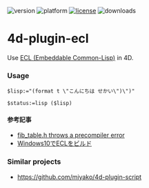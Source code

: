 ![version](https://img.shields.io/badge/version-18%2B-EB8E5F)
![platform](https://img.shields.io/static/v1?label=platform&message=mac-intel%20|%20mac-arm%20|%20win-64&color=blue)
[![license](https://img.shields.io/github/license/miyako/4d-plugin-ecl)](LICENSE)
![downloads](https://img.shields.io/github/downloads/miyako/4d-plugin-ecl/total)

# 4d-plugin-ecl
Use [ECL (Embeddable Common-Lisp)](https://common-lisp.net/project/ecl/main.html) in 4D.

### Usage

```4d
$lisp:="(format t \"こんにちは せかい\")\")"

$status:=lisp ($lisp)
```

#### 参考記事

* [fib_table.h throws a precompiler error](https://gitlab.com/embeddable-common-lisp/ecl/-/issues/213)
* [Windows10でECLをビルド](https://qiita.com/NOEU/items/3a6ad5405a8cf5a66741)

### Similar projects

* https://github.com/miyako/4d-plugin-script
